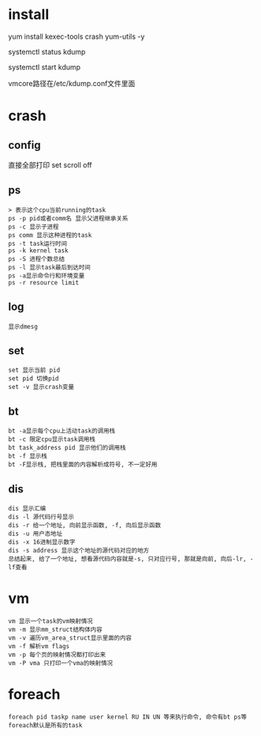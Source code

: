 # install

yum install kexec-tools crash yum-utils -y

systemctl status kdump

systemctl start kdump

vmcore路径在/etc/kdump.conf文件里面

# crash

## config
直接全部打印 set scroll off

## ps
```
> 表示这个cpu当前running的task
ps -p pid或者comm名 显示父进程继承关系
ps -c 显示子进程
ps comm 显示这种进程的task
ps -t task运行时间
ps -k kernel task
ps -S 进程个数总结
ps -l 显示task最后到达时间
ps -a显示命令行和环境变量
ps -r resource limit
```
## log
```
显示dmesg
```
## set
```
set 显示当前 pid
set pid 切换pid
set -v 显示crash变量
```

## bt
```
bt -a显示每个cpu上活动task的调用栈
bt -c 限定cpu显示task调用栈
bt task_address pid 显示他们的调用栈
bt -f 显示栈
bt -F显示栈, 把栈里面的内容解析成符号, 不一定好用
```

## dis
```
dis 显示汇编
dis -l 源代码行号显示
dis -r 给一个地址, 向前显示函数, -f, 向后显示函数
dis -u 用户态地址
dis -x 16进制显示数字
dis -s address 显示这个地址的源代码对应的地方
总结起来, 给了一个地址, 想看源代码内容就是-s, 只对应行号, 那就是向前, 向后-lr, -lf查看
```

# vm
```
vm 显示一个task的vm映射情况
vm -m 显示mm_struct结构体内容
vm -v 遍历vm_area_struct显示里面的内容
vm -f 解析vm flags
vm -p 每个页的映射情况都打印出来
vm -P vma 只打印一个vma的映射情况
```

# foreach
```
foreach pid taskp name user kernel RU IN UN 等来执行命令, 命令有bt ps等
foreach默认是所有的task
```
